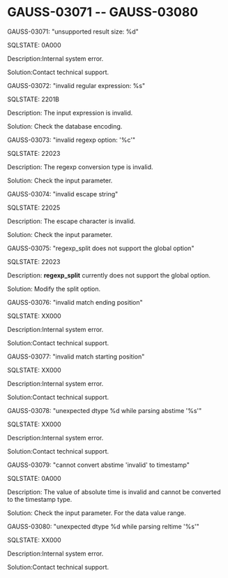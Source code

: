 # GAUSS-03071 -- GAUSS-03080<a name="EN-US_TOPIC_0302072896"></a>

GAUSS-03071: "unsupported result size: %d"

SQLSTATE: 0A000

Description:Internal system error.

Solution:Contact technical support.

GAUSS-03072: "invalid regular expression: %s"

SQLSTATE: 2201B

Description: The input expression is invalid.

Solution: Check the database encoding.

GAUSS-03073: "invalid regexp option: '%c'"

SQLSTATE: 22023

Description: The regexp conversion type is invalid.

Solution: Check the input parameter.

GAUSS-03074: "invalid escape string"

SQLSTATE: 22025

Description: The escape character is invalid.

Solution: Check the input parameter.

GAUSS-03075: "regexp\_split does not support the global option"

SQLSTATE: 22023

Description:  **regexp\_split**  currently does not support the global option.

Solution: Modify the split option.

GAUSS-03076: "invalid match ending position"

SQLSTATE: XX000

Description:Internal system error.

Solution:Contact technical support.

GAUSS-03077: "invalid match starting position"

SQLSTATE: XX000

Description:Internal system error.

Solution:Contact technical support.

GAUSS-03078: "unexpected dtype %d while parsing abstime '%s'"

SQLSTATE: XX000

Description:Internal system error.

Solution:Contact technical support.

GAUSS-03079: "cannot convert abstime 'invalid' to timestamp"

SQLSTATE: 0A000

Description: The value of absolute time is invalid and cannot be converted to the timestamp type.

Solution: Check the input parameter. For the data value range.

GAUSS-03080: "unexpected dtype %d while parsing reltime '%s'"

SQLSTATE: XX000

Description:Internal system error.

Solution:Contact technical support.

